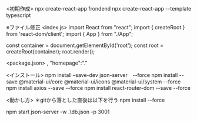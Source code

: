 <初期作成>
npx create-react-app frondend
npx create-react-app   --template typescript

※ファイル修正
<index.js>
import React from "react";
import { createRoot } from 'react-dom/client';
import { App } from "./App";

const container = document.getElementById('root');
const root = createRoot(container);
root.render(<App />);

<package.json>
,
  "homepage":"."

<インストール>
npm install –save-dev json-server　--force
npm install --save @material-ui/core @material-ui/icons @material-ui/system --force
npm install axios --save --force
npm install react-router-dom --save --force

<動かし方>
＊gitから落とした直後は以下を行う
npm install --force

npm start
json-server -w .\db.json -p 3001
